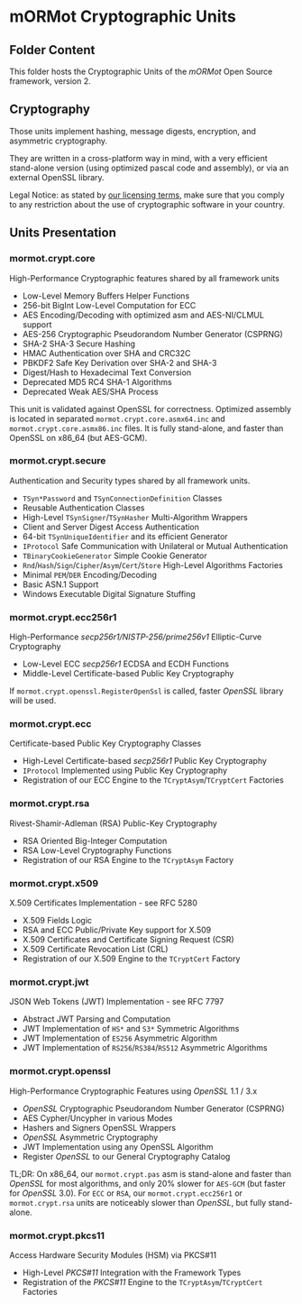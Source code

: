 # mORMot Cryptographic Units

## Folder Content

This folder hosts the Cryptographic Units of the *mORMot* Open Source framework, version 2.

## Cryptography

Those units implement hashing, message digests, encryption, and asymmetric cryptography.

They are written in a cross-platform way in mind, with a very efficient stand-alone version (using optimized pascal code and assembly), or via an external OpenSSL library.

Legal Notice: as stated by [our licensing terms](../../LICENCE.md), make sure that you comply to any restriction about the use of cryptographic software in your country.


## Units Presentation

### mormot.crypt.core

High-Performance Cryptographic features shared by all framework units
- Low-Level Memory Buffers Helper Functions
- 256-bit BigInt Low-Level Computation for ECC
- AES Encoding/Decoding with optimized asm and AES-NI/CLMUL support
- AES-256 Cryptographic Pseudorandom Number Generator (CSPRNG)
- SHA-2 SHA-3 Secure Hashing
- HMAC Authentication over SHA and CRC32C
- PBKDF2 Safe Key Derivation over SHA-2 and SHA-3
- Digest/Hash to Hexadecimal Text Conversion
- Deprecated MD5 RC4 SHA-1 Algorithms
- Deprecated Weak AES/SHA Process

This unit is validated against OpenSSL for correctness.
Optimized assembly is located in separated `mormot.crypt.core.asmx64.inc` and `mormot.crypt.core.asmx86.inc` files.
It is fully stand-alone, and faster than OpenSSL on x86_64 (but AES-GCM).

### mormot.crypt.secure

Authentication and Security types shared by all framework units.
- `TSyn*Password` and `TSynConnectionDefinition` Classes
- Reusable Authentication Classes
- High-Level `TSynSigner`/`TSynHasher` Multi-Algorithm Wrappers
- Client and Server Digest Access Authentication
- 64-bit `TSynUniqueIdentifier` and its efficient Generator
- `IProtocol` Safe Communication with Unilateral or Mutual Authentication
- `TBinaryCookieGenerator` Simple Cookie Generator
- `Rnd`/`Hash`/`Sign`/`Cipher`/`Asym`/`Cert`/`Store` High-Level Algorithms Factories
- Minimal `PEM`/`DER` Encoding/Decoding
- Basic ASN.1 Support
- Windows Executable Digital Signature Stuffing

### mormot.crypt.ecc256r1

High-Performance *secp256r1/NISTP-256/prime256v1* Elliptic-Curve Cryptography
- Low-Level ECC *secp256r1* ECDSA and ECDH Functions
- Middle-Level Certificate-based Public Key Cryptography

If `mormot.crypt.openssl.RegisterOpenSsl` is called, faster *OpenSSL* library will be used.

### mormot.crypt.ecc

Certificate-based Public Key Cryptography Classes
- High-Level Certificate-based *secp256r1* Public Key Cryptography
- `IProtocol` Implemented using Public Key Cryptography
- Registration of our ECC Engine to the `TCryptAsym`/`TCryptCert` Factories

### mormot.crypt.rsa

Rivest-Shamir-Adleman (RSA) Public-Key Cryptography
- RSA Oriented Big-Integer Computation
- RSA Low-Level Cryptography Functions
- Registration of our RSA Engine to the `TCryptAsym` Factory

### mormot.crypt.x509

X.509 Certificates Implementation - see RFC 5280
- X.509 Fields Logic
- RSA and ECC Public/Private Key support for X.509
- X.509 Certificates and Certificate Signing Request (CSR)
- X.509 Certificate Revocation List (CRL)
- Registration of our X.509 Engine to the `TCryptCert` Factory

### mormot.crypt.jwt

JSON Web Tokens (JWT) Implementation - see RFC 7797
- Abstract JWT Parsing and Computation
- JWT Implementation of `HS*` and `S3*` Symmetric Algorithms
- JWT Implementation of `ES256` Asymmetric Algorithm
- JWT Implementation of `RS256`/`RS384`/`RS512` Asymmetric Algorithms

### mormot.crypt.openssl

High-Performance Cryptographic Features using *OpenSSL* 1.1 / 3.x
- *OpenSSL* Cryptographic Pseudorandom Number Generator (CSPRNG)
- AES Cypher/Uncypher in various Modes
- Hashers and Signers OpenSSL Wrappers
- *OpenSSL* Asymmetric Cryptography
- JWT Implementation using any OpenSSL Algorithm
- Register *OpenSSL* to our General Cryptography Catalog

TL;DR: On x86_64, our `mormot.crypt.pas` asm is stand-alone and faster than *OpenSSL* for most algorithms, and only 20% slower for `AES-GCM` (but faster for *OpenSSL* 3.0).
For `ECC` or `RSA`, our `mormot.crypt.ecc256r1` or `mormot.crypt.rsa` units are noticeably slower than *OpenSSL*, but fully stand-alone.

### mormot.crypt.pkcs11

Access Hardware Security Modules (HSM) via PKCS#11
- High-Level *PKCS#11* Integration with the Framework Types
- Registration of the *PKCS#11* Engine to the `TCryptAsym`/`TCryptCert` Factories
